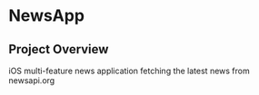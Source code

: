 # NewsApp
## Project Overview
iOS multi-feature news application fetching the latest news from newsapi.org
